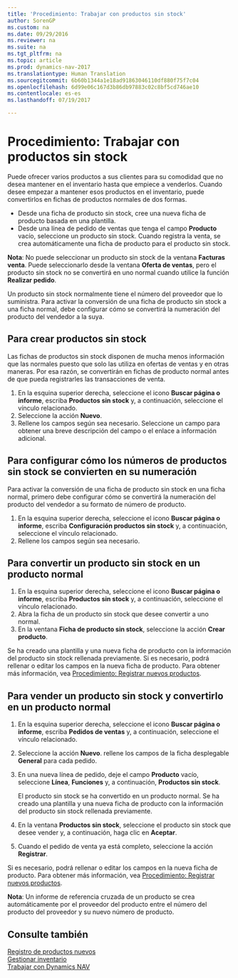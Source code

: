 ```yaml
---
title: 'Procedimiento: Trabajar con productos sin stock'
author: SorenGP
ms.custom: na
ms.date: 09/29/2016
ms.reviewer: na
ms.suite: na
ms.tgt_pltfrm: na
ms.topic: article
ms.prod: dynamics-nav-2017
ms.translationtype: Human Translation
ms.sourcegitcommit: 6b60b1344a1e18ad91863046110df880f75f7c04
ms.openlocfilehash: 6d99e06c167d3b86db97883c02c8bf5cd746ae10
ms.contentlocale: es-es
ms.lasthandoff: 07/19/2017

---
```


# Procedimiento: Trabajar con productos sin stock
Puede ofrecer varios productos a sus clientes para su comodidad que no desea mantener en el inventario hasta que empiece a venderlos. Cuando desee empezar a mantener esos productos en el inventario, puede convertirlos en fichas de productos normales de dos formas.

- Desde una ficha de producto sin stock, cree una nueva ficha de producto basada en una plantilla.
- Desde una línea de pedido de ventas que tenga el campo **Producto** vacío, seleccione un producto sin stock. Cuando registra la venta, se crea automáticamente una ficha de producto para el producto sin stock.

**Nota**: No puede seleccionar un producto sin stock de la ventana **Facturas venta**. Puede seleccionarlo desde la ventana **Oferta de ventas**, pero el producto sin stock no se convertirá en uno normal cuando utilice la función **Realizar pedido**.

Un producto sin stock normalmente tiene el número del proveedor que lo suministra. Para activar la conversión de una ficha de producto sin stock a una ficha normal, debe configurar cómo se convertirá la numeración del producto del vendedor a la suya.   

## Para crear productos sin stock
Las fichas de productos sin stock disponen de mucha menos información que las normales puesto que solo las utiliza en ofertas de ventas y en otras maneras. Por esa razón, se convertirán en fichas de producto normal antes de que pueda registrarles las transacciones de venta.

1. En la esquina superior derecha, seleccione el icono **Buscar página o informe**, escriba **Productos sin stock** y, a continuación, seleccione el vínculo relacionado.
2. Seleccione la acción **Nuevo**.
2. Rellene los campos según sea necesario. Seleccione un campo para obtener una breve descripción del campo o el enlace a información adicional.

## Para configurar cómo los números de productos sin stock se convierten en su numeración  
Para activar la conversión de una ficha de producto sin stock en una ficha normal, primero debe configurar cómo se convertirá la numeración del producto del vendedor a su formato de número de producto.

1. En la esquina superior derecha, seleccione el icono **Buscar página o informe**, escriba **Configuración productos sin stock** y, a continuación, seleccione el vínculo relacionado.
2. Rellene los campos según sea necesario.

## Para convertir un producto sin stock en un producto normal
1. En la esquina superior derecha, seleccione el icono **Buscar página o informe**, escriba **Productos sin stock** y, a continuación, seleccione el vínculo relacionado.
2. Abra la ficha de un producto sin stock que desee convertir a uno normal.
3. En la ventana **Ficha de producto sin stock**, seleccione la acción **Crear producto**.

Se ha creado una plantilla y una nueva ficha de producto con la información del producto sin stock rellenada previamente. Si es necesario, podrá rellenar o editar los campos en la nueva ficha de producto. Para obtener más información, vea [Procedimiento: Registrar nuevos productos](inventory-how-register-new-products.md).

## Para vender un producto sin stock y convertirlo en un producto normal
1. En la esquina superior derecha, seleccione el icono **Buscar página o informe**, escriba **Pedidos de ventas** y, a continuación, seleccione el vínculo relacionado.
2. Seleccione la acción **Nuevo**. rellene los campos de la ficha desplegable **General** para cada pedido.
3. En una nueva línea de pedido, deje el campo **Producto** vacío, seleccione **Línea**, **Funciones** y, a continuación, **Productos sin stock**.

    El producto sin stock se ha convertido en un producto normal. Se ha creado una plantilla y una nueva ficha de producto con la información del producto sin stock rellenada previamente.
4. En la ventana **Productos sin stock**, seleccione el producto sin stock que desee vender y, a continuación, haga clic en **Aceptar**.
5. Cuando el pedido de venta ya está completo, seleccione la acción **Registrar**.

Si es necesario, podrá rellenar o editar los campos en la nueva ficha de producto. Para obtener más información, vea [Procedimiento: Registrar nuevos productos](inventory-how-register-new-products.md).

**Nota**: Un informe de referencia cruzada de un producto se crea automáticamente por el proveedor del producto entre el número del producto del proveedor y su nuevo número de producto.

## Consulte también
[Registro de productos nuevos](inventory-how-register-new-products.md)  
[Gestionar inventario](inventory-manage-inventory.md)  
[Trabajar con Dynamics NAV](ui-work-product.md)

